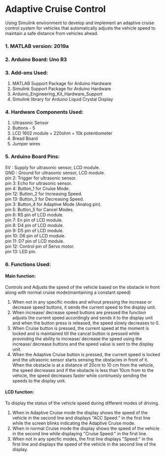 # Adaptive Cruise Control

Using Simulink environment to develop and implement an adaptive cruise control system for vehicles that automatically adjusts the vehicle speed to maintain a safe distance from vehicles ahead. 

### 1. MATLAB version: 2019a
### 2. Arduino Board: Uno R3
### 3. Add-ons Used:
   1. MATLAB Support Package for Arduino Hardware
   2. Simulink Support Package for Arduino Hardware
   3. Arduino_Engineering_Kit_Hardware_Support
   4. Simulink library for Arduino Liquid Crystal Display
### 4. Hardware Components Used:
   1. Ultrasonic Sensor 
   2. Buttons - 5
   3. LCD 1602 module + 220ohm + 10k potentiometer
   4. Bread Board
   5. Jumper wires
### 5. Arduino Board Pins:
   5V   :  Supply for ultrasonic sensor, LCD module.<br />
   GND  :  Ground for ultrasonic sensor, LCD module.<br />
   pin 2:  Trigger for ultrasonic sensor.<br />
   pin 3:  Echo for ultrasonic sensor.<br />
   pin 4:  Button_1 for Cruise Mode.<br />
   pin 12: Button_2 for Increasing Speed.<br />
   pin 13: Button_3 for Decreasing Speed.<br />
   pin 3:  Button_4 for Adaptive Mode (Analog pin).<br />
   pin 5:  Button_5 for Cancel Modes.<br />
   pin 6:  RS pin of LCD module.<br />
   pin 7:  En pin of LCD module. <br />
   pin 8:  D4 pin of LCD module.<br />
   pin 9:  D5 pin of LCD module.<br />
   pin 10: D6 pin of LCD module. <br />
   pin 11: D7 pin of LCD module.<br />
   pin 12: Control pin of Servo motor.<br />
   pin 13: LED pin.<br />
### 6. Functions Used:
   #### Main function:
   Controls and Adjusts the speed of the vehicle based on the obstacle in front along with normal cruise mode(maintaining a constant speed)
   1. When not in any specific modes and wihout pressing the increase or decrease speed buttons, it sends the current speed to the display unit.
   2. When increase/ decrease speed buttons are pressed the function adjusts the current speed accordingly and sends it to the display unit and when the button press is released, the speed slowly decreases to 0.
   3. When Cruise button is pressed, the current speed at the moment is locked and is maintained till the cancel button is pressed while provinding the ability to increase/ decrease the speed using the increase/ decrease buttons and the speed value is sent to the display unit. 
   4. When the Adaptive Cruise button is pressed, the current speed is locked and the ultrasonic sensor starts sensing the obstacles in front of it. When the obstacle is at a distance of 20cm to 10 cm from the vehicle, the speed decreases and if the obstacle is less than 10cm from to the vehicle, the speed decreases faster while continuesly sending the speeds to the display unit.
   
   #### LCD function:
   To display the status of the vehicle speed during different modes of driving.
   1. When in Adaptive Cruise mode the display shows the speed of the vehicle in the second line and displays "ACC Speed:" in the first line while the screen blinks indicating the Adaptive Cruise mode.
   2. When in normal Cruise mode the display shows the speed of the vehicle in the second line while displaying "Cruise Speed:" in the first line.
   3. When not in any specfic modes, the first line displays "Speed:" in the first line and displays the speed of the vehicle in the second line of the display.
